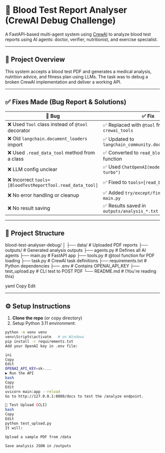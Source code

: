 # 🧪 Blood Test Report Analyser (CrewAI Debug Challenge)

A FastAPI-based multi-agent system using [CrewAI](https://docs.crewai.com) to analyze blood test reports using AI agents: doctor, verifier, nutritionist, and exercise specialist.

---

## 🚀 Project Overview

This system accepts a blood test PDF and generates a medical analysis, nutrition advice, and fitness plan using LLMs. The task was to debug a broken CrewAI implementation and deliver a working API.

---

## ✅ Fixes Made (Bug Report & Solutions)

| 🔧 Bug | ✅ Fix |
|-------|--------|
| ❌ Used `Tool` class instead of `@tool` decorator | ✅ Replaced with `@tool` from `crewai_tools` |
| ❌ Old `langchain.document_loaders` import | ✅ Updated to `langchain_community.document_loaders` |
| ❌ Used `.read_data_tool` method from a class | ✅ Converted to `read_blood_report()` function |
| ❌ LLM config unclear | ✅ Used `ChatOpenAI(model="gpt-3.5-turbo")` |
| ❌ Incorrect `tools=[BloodTestReportTool.read_data_tool]` | ✅ Fixed to `tools=[read_blood_report]` |
| ❌ No error handling or cleanup | ✅ Added `try/except/finally` in `main.py` |
| ❌ No result saving | ✅ Results saved in `outputs/analysis_*.txt` |

---

## 📁 Project Structure

blood-test-analyser-debug/
│
├── data/ # Uploaded PDF reports
├── outputs/ # Generated analysis outputs
├── agents.py # Defines all AI agents
├── main.py # FastAPI app
├── tools.py # @tool function for PDF loading
├── task.py # CrewAI task definitions
├── requirements.txt # Python dependencies
├── .env # Contains OPENAI_API_KEY
├── test_upload.py # CLI test to POST PDF
└── README.md # (You're reading this)

yaml
Copy
Edit

---

## ⚙️ Setup Instructions

1. **Clone the repo** (or copy directory)
2. Setup Python 3.11 environment:

```bash
python -m venv venv
venv\Scripts\activate   # on Windows
pip install -r requirements.txt
Add your OpenAI key in .env file:

ini
Copy
Edit
OPENAI_API_KEY=sk-...
▶️ Run the API
bash
Copy
Edit
uvicorn main:app --reload
Go to http://127.0.0.1:8000/docs to test the /analyze endpoint.

🧪 Test Upload (CLI)
bash
Copy
Edit
python test_upload.py
It will:

Upload a sample PDF from /data

Save analysis JSON in /outputs
